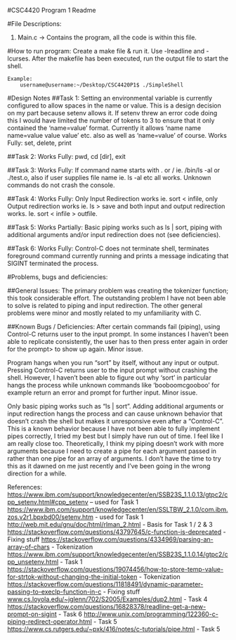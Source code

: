#CSC4420 Program 1 Readme

#File Descriptions:
1.	Main.c -> Contains the program, all the code is within this file. 

#How to run program:
Create a make file & run it. Use -lreadline and -lcurses. After the makefile has been executed, run the output file to start the shell.
	
	Example: 
		username@username:~/Desktop/CSC4420P1$ ./SimpleShell

#Design Notes
##Task 1: 
Setting an environmental variable is currently configured to allow spaces in the name or value. This is a design decision on my part because setenv allows it. If setenv threw an error code doing this I would have limited the number of tokens to 3 to ensure that it only contained the ‘name=value’ format. Currently it allows ‘name name name=value value value’ etc. also as well as ‘name=value’ of course. 
Works Fully: set, delete, print

##Task 2:
Works Fully: pwd, cd [dir], exit

##Task 3:
Works Fully: If command name starts with . or / ie. /bin/ls -al or ./test.o, also if user supplies file name ie. ls -al etc all works. Unknown commands do not crash the console. 

##Task 4:
Works Fully: Only Input Redirection works ie. sort < infile, only Output redirection works ie. ls > save and both input and output redirection works. Ie. sort < infile > outfile.

##Task 5:
Works Partially: Basic piping works such as ls | sort, piping with additional arguments and/or input redirection does not (see deficiencies).

##Task 6:
Works Fully: Control-C does not terminate shell, terminates foreground command currently running and prints a message indicating that SIGINT terminated the process.

#Problems, bugs and deficiencies:

##General Issues:
The primary problem was creating the tokenizer function; this took considerable effort. The outstanding problem I have not been able to solve is related to piping and input redirection. The other general problems were minor and mostly related to my unfamiliarity with C.

##Known Bugs / Deficiencies:
After certain commands fail (piping), using Control-C returns user to the input prompt. In some instances I haven’t been able to replicate consistently, the user has to then press enter again in order for the prompt> to show up again. Minor issue.

Program hangs when you run “sort” by itself, without any input or output. Pressing Control-C returns user to the input prompt without crashing the shell. However, I haven’t been able to figure out why ‘sort’ in particular hangs the process while unknown commands like ‘booboomcgooboo’ for example return an error and prompt for further input. Minor issue.

Only basic piping works such as “ls | sort”. Adding additional arguments or input redirection hangs the process and can cause unknown behavior that doesn’t crash the shell but makes it unresponsive even after a “Control-C”. This is a known behavior because I have not been able to fully implement pipes correctly, I tried my best but I simply have run out of time. I feel like I am really close too. Theoretically, I think my piping doesn’t work with more arguments because I need to create a pipe for each argument passed in rather than one pipe for an array of arguments. I don’t have the time to try this as it dawned on me just recently and I’ve been going in the wrong direction for a while.


References:
https://www.ibm.com/support/knowledgecenter/en/SSB23S_1.1.0.13/gtpc2/cpp_setenv.html#cpp_setenv – used for Task 1
https://www.ibm.com/support/knowledgecenter/en/SSLTBW_2.1.0/com.ibm.zos.v2r1.bpxbd00/setenv.htm - used for Task 1
http://web.mit.edu/gnu/doc/html/rlman_2.html - Basis for Task 1 / 2 & 3
https://stackoverflow.com/questions/43797645/c-function-is-deprecated - Fixing stuff
https://stackoverflow.com/questions/4334969/parsing-an-array-of-chars - Tokenization
https://www.ibm.com/support/knowledgecenter/en/SSB23S_1.1.0.14/gtpc2/cpp_unsetenv.html - Task 1
https://stackoverflow.com/questions/19074456/how-to-store-temp-value-for-strtok-without-changing-the-initial-token - Tokenization
https://stackoverflow.com/questions/11818491/dynamic-parameter-passing-to-execlp-function-in-c - Fixing stuff
www.cs.loyola.edu/~jglenn/702/S2005/Examples/dup2.html - Task 4
https://stackoverflow.com/questions/16828378/readline-get-a-new-prompt-on-sigint  - Task 6
http://www.unix.com/programming/122360-c-piping-redirect-operator.html - Task 5
https://www.cs.rutgers.edu/~pxk/416/notes/c-tutorials/pipe.html - Task 5

